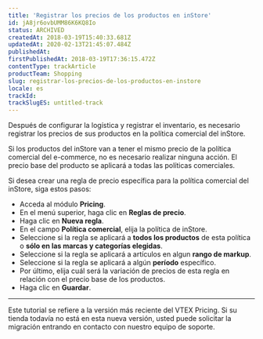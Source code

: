 ```yaml
---
title: 'Registrar los precios de los productos en inStore'
id: jA8jr6ovbUMM86K6KQ8Io
status: ARCHIVED
createdAt: 2018-03-19T15:40:33.681Z
updatedAt: 2020-02-13T21:45:07.484Z
publishedAt: 
firstPublishedAt: 2018-03-19T17:36:15.472Z
contentType: trackArticle
productTeam: Shopping
slug: registrar-los-precios-de-los-productos-en-instore
locale: es
trackId: 
trackSlugES: untitled-track
---
```


Después de configurar la logística y registrar el inventario, es necesario registrar los precios de sus productos en la política comercial del inStore.

Si los productos del inStore van a tener el mismo precio de la política comercial del e-commerce, no es necesario realizar ninguna acción. El precio base del producto se aplicará a todas las políticas comerciales.

Si desea crear una regla de precio específica para la política comercial del inStore, siga estos pasos:

- Acceda al módulo __Pricing__.
- En el menú superior, haga clic en __Reglas de precio__.
- Haga clic en __Nueva regla__.
- En el campo __Política comercial__, elija la política de inStore.
- Seleccione si la regla se aplicará a __todos los productos__ de esta política o __sólo en las marcas y categorías elegidas__.
- Seleccione si la regla se aplicará a artículos en algun __rango de markup__.
- Seleccione si la regla se aplicará a algún __período__ específico.
- Por último, elija cuál será la variación de precios de esta regla en relación con el precio base de los productos.
- Haga clic en __Guardar__.

<Hr>

Este tutorial se refiere a la versión más reciente del VTEX Pricing. Si su tienda todavía no está en esta nueva versión, usted puede solicitar la migración entrando en contacto con nuestro equipo de soporte.
